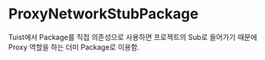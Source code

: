 # ProxyNetworkStubPackage

Tuist에서 Package를 직접 의존성으로 사용하면 프로젝트의 Sub로 들어가기 때문에 Proxy 역할을 하는 더미 Package로 이용함.
